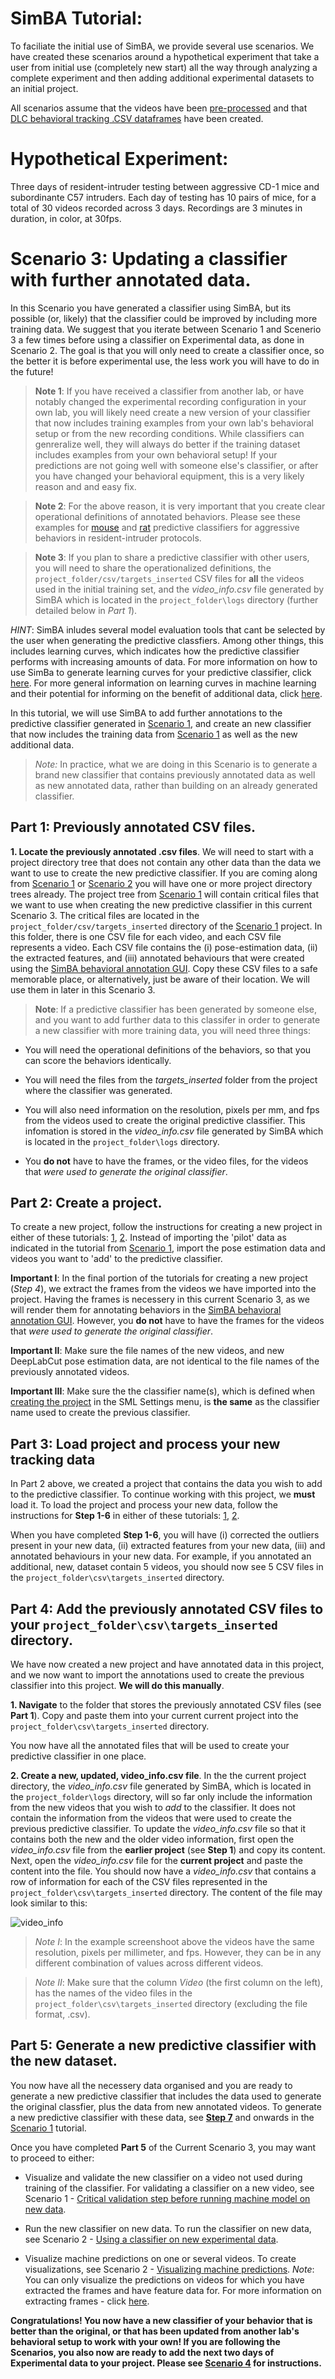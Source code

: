 # SimBA Tutorial:

To faciliate the initial use of SimBA, we provide several use scenarios. We have created these scenarios around a hypothetical experiment that take a user from initial use (completely new start) all the way through analyzing a complete experiment and then adding additional experimental datasets to an initial project.

All scenarios assume that the videos have been [pre-processed](https://github.com/sgoldenlab/simba/blob/master/docs/tutorial_process_videos.md) and that [DLC behavioral tracking .CSV dataframes](https://github.com/sgoldenlab/simba/blob/master/docs/Tutorial_DLC.md) have been created.

# **Hypothetical Experiment**:
Three days of resident-intruder testing between aggressive CD-1 mice and subordinante C57 intruders. Each day of testing has 10 pairs of mice, for a total of 30 videos recorded across 3 days. Recordings are 3 minutes in duration, in color, at 30fps.

# **Scenario 3**: Updating a classifier with further annotated data.
In this Scenario you have generated a classifier using SimBA, but its possible (or, likely) that the classifier could be improved by including more training data. We suggest that you iterate between Scenario 1 and Scenerio 3 a few times before using a classifier on Experimental data, as done in Scenario 2. The goal is that you will only need to create a classifier once, so the better it is before experimental use, the less work you will have to do in the future!

>**Note 1**: If you have received a classifier from another lab, or have notably changed the experimental recording configuration in your own lab, you will likely need create a new version of your classifier that now includes training examples from your own lab's behavioral setup or from the new recording conditions. While classifiers can genreralize well, they will always do better if the training dataset includes examples from your own behavioral setup! If your predictions are not going well with someone else's classifier, or after you have changed your behavioral equipment, this is a very likely reason and and easy fix.

>**Note 2**: For the above reason, it is very important that you create clear operational definitions of annotated behaviors. Please see these examples for [mouse](https://github.com/sgoldenlab/simba/blob/master/misc/Operational_definitions_mouse_resident_intruder.pdf) and [rat](https://github.com/sgoldenlab/simba/blob/master/misc/Operational_definitions_rat_resident_intruder.pdf) predictive classifiers for aggressive behaviors in resident-intruder protocols.  

>**Note 3**: If you plan to share a predictive classifier with other users, you will need to share the operationalized definitions, the `project_folder/csv/targets_inserted` CSV files for **all** the videos used in the initial training set, and the *video_info.csv* file generated by SimBA which is located in the `project_folder\logs` directory (further detailed below in *Part 1*).

*HINT*: SimBA inludes several model evaluation tools that cant be selected by the user when generating the predictive classfiers. Among other things, this includes learning curves, which indicates how the predictive classifier performs with increasing amounts of data. For more information on how to use SimBa to generate learning curves for your predictive classifier, click [here](https://github.com/sgoldenlab/simba/blob/master/docs/Scenario1.md#step-7-train-machine-model). For more general information on learning curves in machine learning and their potential for informing on the benefit of additional data, click [here](https://scikit-learn.org/stable/auto_examples/model_selection/plot_learning_curve.html). 

In this tutorial, we will use SimBA to add further annotations to the predictive classifier generated in [Scenario 1](https://github.com/sgoldenlab/simba/blob/master/docs/Scenario1.md), and create an new classifier that now includes the training data from [Scenario 1](https://github.com/sgoldenlab/simba/blob/master/docs/Scenario1.md) as well as the new additional data. 

>*Note:* In practice, what we are doing in this Scenario is to generate a brand new classifier that contains previously annotated data as well as new annotated data, rather than building on an already generated classifier.    

## Part 1: Previously annotated CSV files. 

**1. Locate the previously annotated .csv files**. We will need to start with a project directory tree that does not contain any other data than the data we want to use to create the new predictive classifier. If you are coming along from [Scenario 1](https://github.com/sgoldenlab/simba/edit/master/docs/Scenario1.md) or [Scenario 2](https://github.com/sgoldenlab/simba/edit/master/docs/Scenario2.md) you will have one or more project directory trees already. The project tree from [Scenario 1](https://github.com/sgoldenlab/simba/edit/master/docs/Scenario1.md) will contain critical files that we want to use when creating the new predictive classifier in this current Scenario 3. The critical files are located in the `project_folder/csv/targets_inserted` directory of the [Scenario 1](https://github.com/sgoldenlab/simba/edit/master/docs/Scenario1.md) project. In this folder, there is one CSV file for each video, and each CSV file represents a video. Each CSV file contains the (i) pose-estimation data, (ii) the extracted features, and (iii) annotated behaviours that were created using the [SimBA behavioral annotation GUI](https://github.com/sgoldenlab/simba/blob/master/docs/Scenario1.md#step-6-label-behavior-ie-create-annotations-for-predictive-classifiers). Copy these CSV files to a safe memorable place, or alternatively, just be aware of their location. We will use them in later in this Scenario 3.

>**Note**: If a predictive classifier has been generated by someone else, and you want to add further data to this classifer in order to generate a new classifier with more training data, you will need three things:

- You will need the operational definitions of the behaviors, so that you can score the behaviors identically.

- You will need the files from the *targets_inserted* folder from the project where the classifier was generated. 

- You will also need information on the resolution, pixels per mm, and fps from the videos used to create the original predictive classifier. This infomation is stored in the *video_info.csv* file generated by SimBA which is located in the `project_folder\logs` directory.

- You **do not** have to have the frames, or the video files, for the videos that *were used to generate the original classifier*.

## Part 2: Create a project. 

To create a new project, follow the instructions for creating a new project in either of these tutorials: [1](https://github.com/sgoldenlab/simba/blob/master/docs/Scenario1.md#part-1-create-a-new-project-1), [2](https://github.com/sgoldenlab/simba/blob/master/docs/tutorial.md#step-1-generate-project-config). Instead of importing the 'pilot' data as indicated in the tutorial from [Scenario 1](https://github.com/sgoldenlab/simba/blob/master/docs/Scenario1.md#part-1-create-a-new-project-1), import the pose estimation data and videos you want to 'add' to the predictive classifier. 

**Important I**: In the final portion of the tutorials for creating a new project (*Step 4*), we extract the frames from the videos we have imported into the project. Having the frames is necessery in this current Scenario 3, as we will render them for annotating behaviors in the [SimBA behavioral annotation GUI](https://github.com/sgoldenlab/simba/blob/master/docs/Scenario1.md#step-6-label-behavior-ie-create-annotations-for-predictive-classifiers). However, you **do not** have to have the frames for the videos that *were used to generate the original classifier*. 

**Important II**: Make sure the file names of the new videos, and new DeepLabCut pose estimation data, are not identical to the file names of the previously annotated videos.  

**Important III**: Make sure the the classifier name(s), which is defined when [creating the project](https://github.com/sgoldenlab/simba/blob/master/docs/Scenario1.md#step-1-generate-project-config) in the SML Settings menu, is **the same** as the classifier name used to create the previous classifier. 

## Part 3: Load project and process your new tracking data

In Part 2 above, we created a project that contains the data you wish to add to the predictive classifier. To continue working with this project, we **must** load it. To load the project and process your new data, follow the instructions for **Step 1-6** in either of these tutorials: [1](https://github.com/sgoldenlab/simba/blob/master/docs/Scenario1.md#part-1-create-a-new-project-1), [2](https://github.com/sgoldenlab/simba/blob/master/docs/tutorial.md#step-1-generate-project-config). 

When you have completed **Step 1-6**, you will have (i) corrected the outliers present in your new data, (ii) extracted features from your new data, (iii) and annotated behaviours in your new data. For example, if you annotated an additional, new, dataset contain 5 videos, you should now see 5 CSV files in the `project_folder\csv\targets_inserted` directory.

## Part 4: Add the previously annotated CSV files to your `project_folder\csv\targets_inserted` directory.

We have now created a new project and have annotated data in this project, and we now want to import the annotations used to create the previous classifier into this project. **We will do this manually**. 

**1. Navigate** to the folder that stores the previously annotated CSV files (see **Part 1**). Copy and paste them into your current current project into the `project_folder\csv\targets_inserted` directory. 

You now have all the annotated files that will be used to create your predictive classifier in one place. 

**2. Create a new, updated, video_info.csv file**. In the the current project directory, the *video_info.csv* file generated by SimBA,  which is located in the `project_folder\logs` directory, will so far only include the information from the new videos that you wish to *add* to the classifier. It does not contain the information from the videos that were used to create the previous predictive classifier. To update the *video_info.csv* file so that it contains both the new and the older video information, first open the *video_info.csv* file from the **earlier project** (see **Step 1**) and copy its content. Next, open the *video_info.csv* file for the **current project**  and paste the content into the file. You should now have a *video_info.csv* that contains a row of information for each of the CSV files represented in the `project_folder\csv\targets_inserted` directory. The content of the file may look similar to this:

![](/images/video_info.JPG "video_info")

>*Note I*: In the example screenshoot above the videos have the same resolution, pixels per millimeter, and fps. However, they can be in any different combination of values across different videos. 

>*Note II*: Make sure that the column *Video* (the first column on the left), has the names of the video files in the `project_folder\csv\targets_inserted` directory (excluding the file format, .csv).    

## Part 5: Generate a new predictive classifier with the new dataset. 

You now have all the necessery data organised and you are ready to generate a new predictive classifier that includes the data used to generate the original classfier, plus the data from new annotated videos. To generate a new predictive classifier with these data, see [**Step 7**](https://github.com/sgoldenlab/simba/blob/master/docs/Scenario1.md#step-7-train-machine-model) and onwards in the [Scenario 1](https://github.com/sgoldenlab/simba/blob/master/docs/Scenario1.md) tutorial.

Once you have completed **Part 5** of the Current Scenario 3, you may want to proceed to either:

- Visualize and validate the new classifier on a video not used during training of the classifier. For validating a classifier on a new video, see Scenario 1 - [Critical validation step before running machine model on new data](https://github.com/sgoldenlab/simba/blob/master/docs/Scenario1.md#critical-validation-step-before-running-machine-model-on-new-data).

- Run the new classifier on new data. To run the classifier on new data, see Scenario 2 - [Using a classifier on new experimental data](https://github.com/sgoldenlab/simba/blob/master/docs/Scenario2.md#scenario-2-using-a-classifier-on-new-experimental-data).

- Visualize machine predictions on one or several videos. To create visualizations, see Scenario 2 - [Visualizing machine predictions](https://github.com/sgoldenlab/simba/blob/master/docs/Scenario2.md#part-5--visualizing-machine-predictions). *Note*: You can only visualize the predictions on videos for which you have extracted the frames and have feature data for. For more information on extracting frames - click [here](https://github.com/sgoldenlab/simba/blob/master/docs/tutorial.md#step-4-extract-frames-into-project-folder).

**Congratulations! You now have a new classifier of your behavior that is better than the original, or that has been updated from another lab's behavioral setup to work with your own! If you are following the Scenarios, you also now are ready to add the next two days of Experimental data to your project. Please see [Scenario 4](https://github.com/sgoldenlab/simba/blob/master/docs/Scenario4.md) for instructions.**


